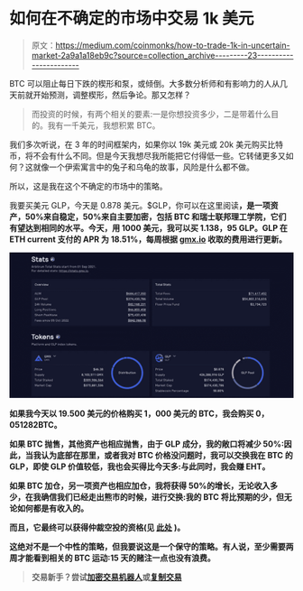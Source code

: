 # 如何在不确定的市场中交易 1k 美元

> 原文：<https://medium.com/coinmonks/how-to-trade-1k-in-uncertain-market-2a9a1a18eb9c?source=collection_archive---------23----------------------->

BTC 可以阻止每日下跌的楔形和泵，或倾倒。大多数分析师和有影响力的人从几天前就开始预测，调整楔形，然后争论。那又怎样？

> 而投资的时候，有两个相关的要素:一是你想投资多少，二是带着什么目的。我有一千美元，我想积累 BTC。

我们多次听说，在 3 年的时间框架内，如果你以 19k 美元或 20k 美元购买比特币，将不会有什么不同。但是今天我想尽我所能把它付得低一些。它转储更多又如何？这就像一个伊索寓言中的兔子和乌龟的故事，风险是什么都不做。

所以，这是我在这个不确定的市场中的策略。

我要买美元 GLP，今天是 0.878 美元。$GLP，你可以在这里阅读[](/@sciarada75/stake-and-earn-ethereum-at-30-apr-bcc8b0c8b007)**，是一项资产，50%来自稳定，50%来自主要加密，包括 BTC 和瑞士联邦理工学院，它们有望达到相同的水平。今天，用 1000 美元，我可以买 1.138，95 GLP。GLP 在 ETH current 支付的 APR 为 18.51%，每周根据 [**gmx.io**](https://app.gmx.io/#/earn) 收取的费用进行更新。**

**![](img/3e0f1f62645cfdf30a6d39f6fb3a4855.png)**

**如果我今天以 19.500 美元的价格购买 1，000 美元的 BTC，我会购买 0，051282BTC。**

**如果 BTC 抛售，其他资产也相应抛售，由于 GLP 成分，我的敞口将减少 50%:因此，当我认为底部在那里，或者我对 BTC 价格没问题时，我可以交换我在 BTC 的 GLP，即使 GLP 价值较低，我也会买得比今天多:与此同时，我会赚 EHT。**

**如果 BTC 加仓，另一项资产也相应加仓，我将获得 50%的增长，无论收入多少，在我确信我们已经走出熊市的时候，进行交换:我的 BTC 将比预期的少，但无论如何都是有收入的。**

**而且，它最终可以获得仲裁空投的资格(见 [**此处**](https://twitter.com/Crypto_nite75/status/1577276137038057473) )。**

**这绝对不是一个中性的策略，但我要说这是一个保守的策略。有人说，至少需要两周才能看到相关的 BTC 运动:15 天的赌注一点也没有浪费。**

> **交易新手？尝试[加密交易机器人](/coinmonks/crypto-trading-bot-c2ffce8acb2a)或[复制交易](/coinmonks/top-10-crypto-copy-trading-platforms-for-beginners-d0c37c7d698c)**